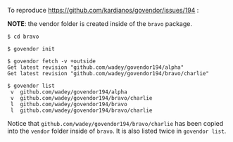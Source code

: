 To reproduce https://github.com/kardianos/govendor/issues/194 :

**NOTE**: the vendor folder is created inside of the `bravo` package.

    $ cd bravo

    $ govendor init

    $ govendor fetch -v +outside
    Get latest revision "github.com/wadey/govendor194/alpha"
    Get latest revision "github.com/wadey/govendor194/bravo/charlie"

    $ govendor list
     v  github.com/wadey/govendor194/alpha
     v  github.com/wadey/govendor194/bravo/charlie
     l  github.com/wadey/govendor194/bravo
     l  github.com/wadey/govendor194/bravo/charlie

Notice that `github.com/wadey/govendor194/bravo/charlie` has been copied into
the `vendor` folder inside of `bravo`. It is also listed twice in
`govendor list`.
